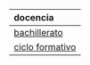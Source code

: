 <!-- TITLE: Ramon Sancho -->


|docencia|
|:----|
|[bachillerato](/departamento/informatica/rsancho/docencia/bachillerato)|
|[ciclo formativo](/departamento/informatica/rsancho/docencia/ciclo-formativo)|



